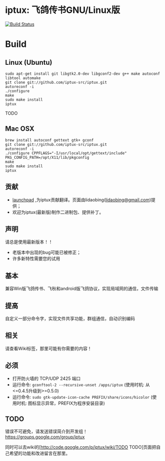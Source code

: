 # iptux: 飞鸽传书GNU/Linux版

[![Build Status](https://travis-ci.org/iptux-src/iptux.png?branch=master)](https://travis-ci.org/iptux-src/iptux)

# Build

## Linux (Ubuntu)

```
sudo apt-get install git libgtk2.0-dev libgconf2-dev g++ make autoconf libtool automake
git clone git://github.com/iptux-src/iptux.git
autoreconf -i
./configure
make
sudo make install
iptux
```

TODO

## Mac OSX

```
brew install autoconf gettext gtk+ gconf
git clone git://github.com/iptux-src/iptux.git
autoreconf -i
./configure CPPFLAGS="-I/usr/local/opt/gettext/include" PKG_CONFIG_PATH=/opt/X11/lib/pkgconfig
make
sudo make install
iptux
```


## 贡献

* [launchpad](http://translations.launchpad.net/iptux/trunk) ,为iptux贡献翻译。页面由lidaobing(lidaobing@gmail.com)提供；
* 欢迎为iptux(最新版)制作二进制包、提供补丁。

## 声明

请总是使用最新版本！！

* 老版本中出现的bug可能已被修正；
* 许多新特性需要您的试用

## 基本

兼容Win版飞鸽传书、飞秋和android版飞鸽协议，实现局域网的通信，文件传输

## 提高

自定义一部分命令字，实现文件共享功能，群组通信，自动识别编码

## 相关
请查看Wiki标签，那里可能有你需要的内容！

## 必须

* 打开防火墙的 TCP/UDP 2425  端口
* 运行命令: `gconftool-2 --recursive-unset /apps/iptux` (使用时机: 从<=0.4.5升级到>=0.5.0)
* 运行命令: `sudo gtk-update-icon-cache PREFIX/share/icons/hicolor` (使用时机: 图标显示异常，PREFIX为程序安装目录)


## TODO
错误不可避免，请发送错误简介到开发组！https://groups.google.com/group/iptux

同时可以去wiki的[http://code.google.com/p/iptux/wiki/TODO TODO]页面把自己希望的功能和改进留言在那里。
